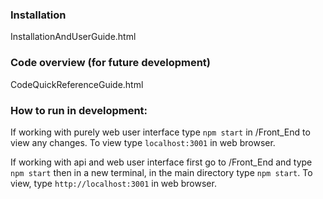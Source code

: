 ### Installation

InstallationAndUserGuide.html

### Code overview (for future development)

CodeQuickReferenceGuide.html

### How to run in development:

If working with purely web user interface type `npm start` in /Front_End to view any changes. To view type `localhost:3001` in web browser. <br/>

If working with api and web user interface first go to /Front_End and type `npm start` then in a new terminal, in the main directory type `npm start`. To view, type `http://localhost:3001` in web browser.


